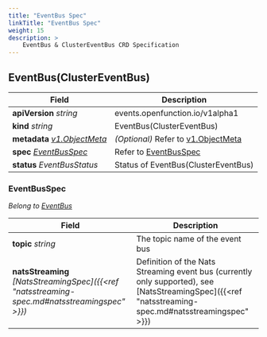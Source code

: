 ```yaml
---
title: "EventBus Spec"
linkTitle: "EventBus Spec"
weight: 15
description: >
    EventBus & ClusterEventBus CRD Specification
---
```


## EventBus(ClusterEventBus)

| Field                                                        | Description                                                  |
| ------------------------------------------------------------ | ------------------------------------------------------------ |
| **apiVersion** *string*                                      | events.openfunction.io/v1alpha1                              |
| **kind** *string*                                            | EventBus(ClusterEventBus)                                    |
| **metadata** *[v1.ObjectMeta](https://pkg.go.dev/k8s.io/apimachinery/pkg/apis/meta/v1#ObjectMeta)* | *(Optional)* Refer to [v1.ObjectMeta](https://pkg.go.dev/k8s.io/apimachinery/pkg/apis/meta/v1#ObjectMeta) |
| **spec** *[EventBusSpec](#eventbusspec)*                     | Refer to [EventBusSpec](#eventbusspec)                       |
| **status** *EventBusStatus*                                  | Status of EventBus(ClusterEventBus)                          |

### EventBusSpec

*Belong to [EventBus](#eventbusclustereventbus)*

| Field                                                        | Description                                                  |
| ------------------------------------------------------------ | ------------------------------------------------------------ |
| **topic** *string*                                           | The topic name of the event bus                              |
| **natsStreaming** *[NatsStreamingSpec]({{<ref "natsstreaming-spec.md#natsstreamingspec" >}})* | Definition of the Nats Streaming event bus (currently only supported), see [NatsStreamingSpec]({{<ref "natsstreaming-spec.md#natsstreamingspec" >}}) |

